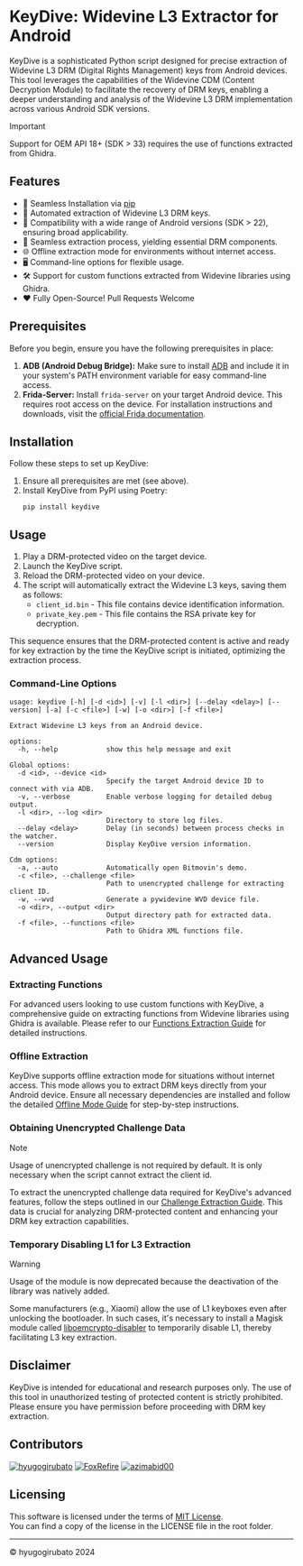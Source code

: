 # KeyDive: Widevine L3 Extractor for Android

KeyDive is a sophisticated Python script designed for precise extraction of Widevine L3 DRM (Digital Rights Management) keys from Android devices. This tool leverages the capabilities of the Widevine CDM (Content Decryption Module) to facilitate the recovery of DRM keys, enabling a deeper understanding and analysis of the Widevine L3 DRM implementation across various Android SDK versions.

> [!IMPORTANT]  
> Support for OEM API 18+ (SDK > 33) requires the use of functions extracted from Ghidra.

## Features

- 🚀 Seamless Installation via [pip](#installation)
- 🔄 Automated extraction of Widevine L3 DRM keys.
- 📱 Compatibility with a wide range of Android versions (SDK > 22), ensuring broad applicability.
- 💾 Seamless extraction process, yielding essential DRM components.
- 🌐 Offline extraction mode for environments without internet access.
- 🖥️ Command-line options for flexible usage.
- 🛠️ Support for custom functions extracted from Widevine libraries using Ghidra.
- ❤️ Fully Open-Source! Pull Requests Welcome

## Prerequisites

Before you begin, ensure you have the following prerequisites in place:

1. **ADB (Android Debug Bridge):** Make sure to install [ADB](https://github.com/hyugogirubato/KeyDive/blob/main/docs/PACKAGE.md#adb-android-debug-bridge) and include it in your system's PATH environment variable for easy command-line access.
2. **Frida-Server:** Install `frida-server` on your target Android device. This requires root access on the device. For installation instructions and downloads, visit the [official Frida documentation](https://frida.re/docs/installation/).

## Installation

Follow these steps to set up KeyDive:

1. Ensure all prerequisites are met (see above).
2. Install KeyDive from PyPI using Poetry:
   ```shell
   pip install keydive
   ```

## Usage

1. Play a DRM-protected video on the target device.
2. Launch the KeyDive script.
3. Reload the DRM-protected video on your device.
4. The script will automatically extract the Widevine L3 keys, saving them as follows:
    - `client_id.bin` - This file contains device identification information.
    - `private_key.pem` - This file contains the RSA private key for decryption.

This sequence ensures that the DRM-protected content is active and ready for key extraction by the time the KeyDive script is initiated, optimizing the extraction process.

### Command-Line Options

```shell
usage: keydive [-h] [-d <id>] [-v] [-l <dir>] [--delay <delay>] [--version] [-a] [-c <file>] [-w] [-o <dir>] [-f <file>]

Extract Widevine L3 keys from an Android device.

options:
  -h, --help            show this help message and exit

Global options:
  -d <id>, --device <id>
                        Specify the target Android device ID to connect with via ADB.
  -v, --verbose         Enable verbose logging for detailed debug output.
  -l <dir>, --log <dir>
                        Directory to store log files.
  --delay <delay>       Delay (in seconds) between process checks in the watcher.
  --version             Display KeyDive version information.

Cdm options:
  -a, --auto            Automatically open Bitmovin's demo.
  -c <file>, --challenge <file>
                        Path to unencrypted challenge for extracting client ID.
  -w, --wvd             Generate a pywidevine WVD device file.
  -o <dir>, --output <dir>
                        Output directory path for extracted data.
  -f <file>, --functions <file>
                        Path to Ghidra XML functions file.

```

## Advanced Usage

### Extracting Functions

For advanced users looking to use custom functions with KeyDive, a comprehensive guide on extracting functions from Widevine libraries using Ghidra is available. Please refer to our [Functions Extraction Guide](https://github.com/hyugogirubato/KeyDive/blob/main/docs/FUNCTIONS.md) for detailed instructions.

### Offline Extraction

KeyDive supports offline extraction mode for situations without internet access. This mode allows you to extract DRM keys directly from your Android device. Ensure all necessary dependencies are installed and follow the detailed [Offline Mode Guide](https://github.com/hyugogirubato/KeyDive/blob/main/docs/Axinom/OFFLINE.md) for step-by-step instructions.

### Obtaining Unencrypted Challenge Data

> [!NOTE]  
> Usage of unencrypted challenge is not required by default. It is only necessary when the script cannot extract the client id.

To extract the unencrypted challenge data required for KeyDive's advanced features, follow the steps outlined in our [Challenge Extraction Guide](https://github.com/hyugogirubato/KeyDive/blob/main/docs/CHALLENGE.md). This data is crucial for analyzing DRM-protected content and enhancing your DRM key extraction capabilities.

### Temporary Disabling L1 for L3 Extraction

> [!WARNING]  
> Usage of the module is now deprecated because the deactivation of the library was natively added.

Some manufacturers (e.g., Xiaomi) allow the use of L1 keyboxes even after unlocking the bootloader. In such cases, it's necessary to install a Magisk module called [liboemcrypto-disabler](https://github.com/hyugogirubato/KeyDive/blob/main/docs/PACKAGE.md#liboemcrypto-disabler) to temporarily disable L1, thereby facilitating L3 key extraction.

## Disclaimer

KeyDive is intended for educational and research purposes only. The use of this tool in unauthorized testing of protected content is strictly prohibited. Please ensure you have permission before proceeding with DRM key extraction.

## Contributors

<a href="https://github.com/hyugogirubato"><img src="https://images.weserv.nl/?url=avatars.githubusercontent.com/u/65763543?v=4&h=25&w=25&fit=cover&mask=circle&maxage=7d" alt="hyugogirubato"/></a>
<a href="https://github.com/FoxRefire"><img src="https://images.weserv.nl/?url=avatars.githubusercontent.com/u/155989196?v=4&h=25&w=25&fit=cover&mask=circle&maxage=7d" alt="FoxRefire"/></a>
<a href="https://github.com/azimabid00"><img src="https://images.weserv.nl/?url=avatars.githubusercontent.com/u/110490898?v=4&h=25&w=25&fit=cover&mask=circle&maxage=7d" alt="azimabid00"/></a>

## Licensing

This software is licensed under the terms of [MIT License](https://github.com/hyugogirubato/KeyDive/blob/main/LICENSE).  
You can find a copy of the license in the LICENSE file in the root folder.

* * * 

© hyugogirubato 2024